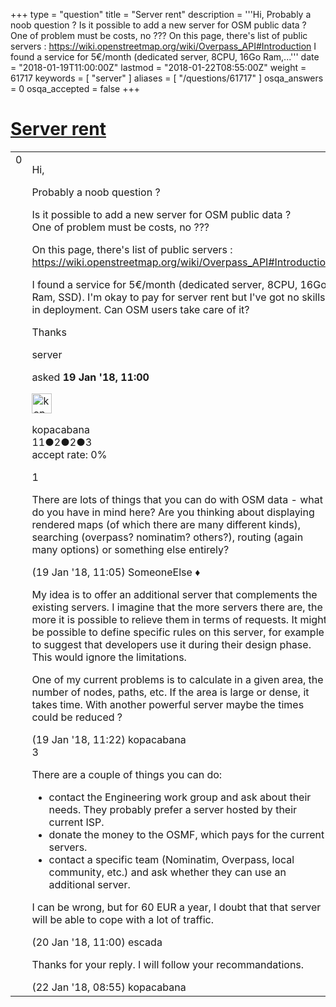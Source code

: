 +++
type = "question"
title = "Server rent"
description = '''Hi, Probably a noob question ? Is it possible to add a new server for OSM public data ?  One of problem must be costs, no ??? On this page, there&#x27;s list of public servers : https://wiki.openstreetmap.org/wiki/Overpass_API#Introduction I found a service for 5€/month (dedicated server, 8CPU, 16Go Ram,...'''
date = "2018-01-19T11:00:00Z"
lastmod = "2018-01-22T08:55:00Z"
weight = 61717
keywords = [ "server" ]
aliases = [ "/questions/61717" ]
osqa_answers = 0
osqa_accepted = false
+++

<div class="headNormal">

# [Server rent](/questions/61717/server-rent)

</div>

<div id="main-body">

<div id="askform">

<table id="question-table" style="width:100%;">
<colgroup>
<col style="width: 50%" />
<col style="width: 50%" />
</colgroup>
<tbody>
<tr>
<td style="width: 30px; vertical-align: top"><div class="vote-buttons">
<span id="post-61717-upvote" class="ajax-command post-vote up" rel="nofollow" title="I like this post (click again to cancel)"> </span>
<div id="post-61717-score" class="post-score" title="current number of votes">
0
</div>
<span id="post-61717-downvote" class="ajax-command post-vote down" rel="nofollow" title="I dont like this post (click again to cancel)"> </span> <span id="favorite-mark" class="ajax-command favorite-mark" rel="nofollow" title="mark/unmark this question as favorite (click again to cancel)"> </span>
<div id="favorite-count" class="favorite-count">
&#10;</div>
</div></td>
<td><div id="item-right">
<div class="question-body">
<p>Hi,</p>
<p>Probably a noob question ?</p>
<p>Is it possible to add a new server for OSM public data ?<br />
One of problem must be costs, no ???</p>
<p>On this page, there's list of public servers : <a href="https://wiki.openstreetmap.org/wiki/Overpass_API#Introduction">https://wiki.openstreetmap.org/wiki/Overpass_API#Introduction</a></p>
<p>I found a service for 5€/month (dedicated server, 8CPU, 16Go Ram, SSD). I'm okay to pay for server rent but I've got no skills in deployment. Can OSM users take care of it?</p>
<p>Thanks</p>
</div>
<div id="question-tags" class="tags-container tags">
<span class="post-tag tag-link-server" rel="tag" title="see questions tagged &#39;server&#39;">server</span>
</div>
<div id="question-controls" class="post-controls">
&#10;</div>
<div class="post-update-info-container">
<div class="post-update-info post-update-info-user">
<p>asked <strong>19 Jan '18, 11:00</strong></p>
<img src="https://secure.gravatar.com/avatar/89ed74d2e75e4c20cb4d42ff4bb9ae0f?s=32&amp;d=identicon&amp;r=g" class="gravatar" width="32" height="32" alt="kopacabana&#39;s gravatar image" />
<p><span>kopacabana</span><br />
<span class="score" title="11 reputation points">11</span><span title="2 badges"><span class="badge1">●</span><span class="badgecount">2</span></span><span title="2 badges"><span class="silver">●</span><span class="badgecount">2</span></span><span title="3 badges"><span class="bronze">●</span><span class="badgecount">3</span></span><br />
<span class="accept_rate" title="Rate of the user&#39;s accepted answers">accept rate:</span> <span title="kopacabana has no accepted answers">0%</span> </br></p>
</div>
</div>
<div id="comments-container-61717" class="comments-container">
<span id="61718"></span>
<div id="comment-61718" class="comment">
<div id="post-61718-score" class="comment-score">
1
</div>
<div class="comment-text">
<p>There are lots of things that you can do with OSM data - what do you have in mind here? Are you thinking about displaying rendered maps (of which there are many different kinds), searching (overpass? nominatim? others?), routing (again many options) or something else entirely?</p>
</div>
<div id="comment-61718-info" class="comment-info">
<span class="comment-age">(19 Jan '18, 11:05)</span> <span class="comment-user userinfo">SomeoneElse ♦</span>
</div>
</div>
<span id="61720"></span>
<div id="comment-61720" class="comment">
<div id="post-61720-score" class="comment-score">
&#10;</div>
<div class="comment-text">
<p>My idea is to offer an additional server that complements the existing servers. I imagine that the more servers there are, the more it is possible to relieve them in terms of requests. It might be possible to define specific rules on this server, for example to suggest that developers use it during their design phase. This would ignore the limitations.</p>
<p>One of my current problems is to calculate in a given area, the number of nodes, paths, etc. If the area is large or dense, it takes time. With another powerful server maybe the times could be reduced ?</p>
</div>
<div id="comment-61720-info" class="comment-info">
<span class="comment-age">(19 Jan '18, 11:22)</span> <span class="comment-user userinfo">kopacabana</span>
</div>
</div>
<span id="61735"></span>
<div id="comment-61735" class="comment">
<div id="post-61735-score" class="comment-score">
3
</div>
<div class="comment-text">
<p>There are a couple of things you can do:</p>
<ul>
<li>contact the Engineering work group and ask about their needs. They probably prefer a server hosted by their current ISP.</li>
<li>donate the money to the OSMF, which pays for the current servers.</li>
<li>contact a specific team (Nominatim, Overpass, local community, etc.) and ask whether they can use an additional server.</li>
</ul>
<p>I can be wrong, but for 60 EUR a year, I doubt that that server will be able to cope with a lot of traffic.</p>
</div>
<div id="comment-61735-info" class="comment-info">
<span class="comment-age">(20 Jan '18, 11:00)</span> <span class="comment-user userinfo">escada</span>
</div>
</div>
<span id="61764"></span>
<div id="comment-61764" class="comment">
<div id="post-61764-score" class="comment-score">
&#10;</div>
<div class="comment-text">
<p>Thanks for your reply. I will follow your recommandations.</p>
</div>
<div id="comment-61764-info" class="comment-info">
<span class="comment-age">(22 Jan '18, 08:55)</span> <span class="comment-user userinfo">kopacabana</span>
</div>
</div>
</div>
<div id="comment-tools-61717" class="comment-tools">
&#10;</div>
<div class="clear">
&#10;</div>
<div id="comment-61717-form-container" class="comment-form-container">
&#10;</div>
<div class="clear">
&#10;</div>
</div></td>
</tr>
</tbody>
</table>

</div>

</div>

